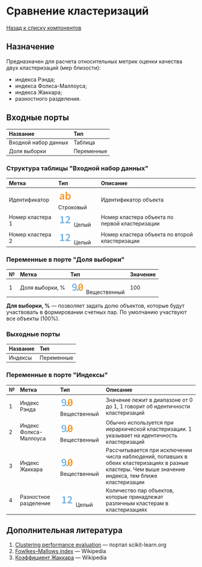 # Сравнение кластеризаций

[Назад к списку компонентов](../README.md)

## Назначение

Предназначен для расчета относительных метрик оценки качества двух кластеризаций (мер близости):

* индекса Рэнда;
* индекса Фолкса-Маллоуса;
* индекса Жаккара;
* разностного разделения.

## Входные порты

| Название             | Тип        |
|:---------------------|:-----------|
| Входной набор данных | Таблица    |
| Доля выборки         | Переменные |

### Структура таблицы "Входной набор данных"

| Метка            | Тип                              | Описание                                       |
|:-----------------|:---------------------------------|:-----------------------------------------------|
| Идентификатор    | ![](./img/string.svg) Строковый  | Идентификатор объекта                          |
| Номер кластера 1 | ![](./img/integer.svg) Целый     | Номер кластера объекта по первой кластеризации |
| Номер кластера 2 | ![](./img/integer.svg) Целый     | Номер кластера объекта по второй кластеризации |

### Переменные в порте "Доля выборки"

| № | Метка           | Тип                                    | Значение  |
|:--|:----------------|:---------------------------------------|:----------|
| 1 | Доля выборки, % | ![](./img/realnumber.svg) Вещественный | 100       |

**Для выборки, %** — позволяет задать долю объектов, которые будут участвовать в формировании счетных пар. По умолчанию участвуют все объекты (100%).

### Выходные порты

| Название  | Тип        |
|:----------|:-----------|
| Индексы   | Переменные |

### Переменные в порте "Индексы"

| № | Метка                     | Тип                                    | Описание                                                                                       |
|:--|:--------------------------|:---------------------------------------|:-----------------------------------------------------------------------------------------------|
| 1 | Индекс Рэнда              | ![](./img/realnumber.svg) Вещественный | Значение лежит в диапазоне от 0 до 1, 1 говорит об идентичности кластеризаций     |
| 2 | Индекс Фолкса-Маллоуса    | ![](./img/realnumber.svg) Вещественный | Обычно используется при иерархической кластеризации. 1 указывает на идентичность кластеризаций      |
| 3 | Индекс Жаккара            | ![](./img/realnumber.svg) Вещественный | Рассчитывается при исключении числа наблюдений, попавших в обеих кластеризациях в разные кластеры. Чем выше значение индекса, тем ближе кластеризации  |
| 4 | Разностное разделение     | ![](./img/integer.svg) Целый           | Количество пар объектов, которые принадлежат различным кластерам в кластеризациях            |

## Дополнительная литература

1. [Clustering performance evaluation](http://scikit-learn.org/stable/modules/clustering.html#clustering-evaluation) — портал scikit-learn.org
2. [Fowlkes–Mallows index](https://en.wikipedia.org/wiki/Fowlkes%E2%80%93Mallows_index) — Wikipedia
3. [Коэффициент Жаккара](https://ru.wikipedia.org/wiki/%D0%9A%D0%BE%D1%8D%D1%84%D1%84%D0%B8%D1%86%D0%B8%D0%B5%D0%BD%D1%82_%D0%96%D0%B0%D0%BA%D0%BA%D0%B0%D1%80%D0%B0) — Wikipedia
